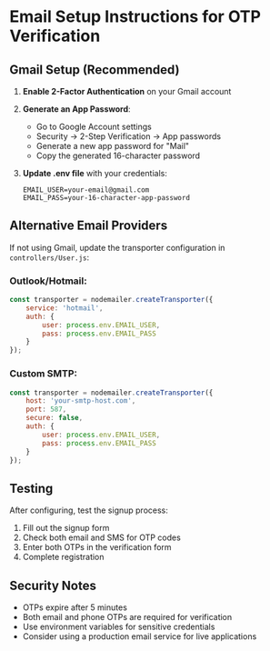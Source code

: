 # Email Setup Instructions for OTP Verification

## Gmail Setup (Recommended)

1. **Enable 2-Factor Authentication** on your Gmail account
2. **Generate an App Password**:
   - Go to Google Account settings
   - Security → 2-Step Verification → App passwords
   - Generate a new app password for "Mail"
   - Copy the generated 16-character password

3. **Update .env file** with your credentials:
   ```
   EMAIL_USER=your-email@gmail.com
   EMAIL_PASS=your-16-character-app-password
   ```

## Alternative Email Providers

If not using Gmail, update the transporter configuration in `controllers/User.js`:

### Outlook/Hotmail:
```javascript
const transporter = nodemailer.createTransporter({
    service: 'hotmail',
    auth: {
        user: process.env.EMAIL_USER,
        pass: process.env.EMAIL_PASS
    }
});
```

### Custom SMTP:
```javascript
const transporter = nodemailer.createTransporter({
    host: 'your-smtp-host.com',
    port: 587,
    secure: false,
    auth: {
        user: process.env.EMAIL_USER,
        pass: process.env.EMAIL_PASS
    }
});
```

## Testing

After configuring, test the signup process:
1. Fill out the signup form
2. Check both email and SMS for OTP codes
3. Enter both OTPs in the verification form
4. Complete registration

## Security Notes

- OTPs expire after 5 minutes
- Both email and phone OTPs are required for verification
- Use environment variables for sensitive credentials
- Consider using a production email service for live applications